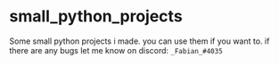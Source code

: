 # small_python_projects
Some small python projects i made.
you can use them if you want to. if there are any bugs let me know on discord: `_Fabian_#4035`
